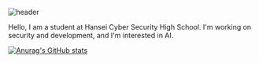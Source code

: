 
![header](https://capsule-render.vercel.app/api?type=waving&color=gradient&animation=fadeIn&fontAlignY=38&height=300&section=header&text=Hello%20I`m%20Security-Development&fontSize=40)

Hello, I am a student at Hansei Cyber ​​Security High School.
I'm working on security and development, and I'm interested in AI.

[![Anurag's GitHub stats](https://github-readme-stats.vercel.app/api?username=Security-Development)](https://github.com/Security-Development/github-readme-stats)

